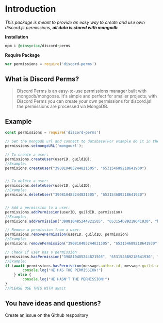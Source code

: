 # Introduction

_This package is meant to provide an easy way to create and use own discord.js permissions, **all data is stored with mongodb**_

**Installation**

```ruby
npm i @einsyntax/discord-perms
```

**Require Package**

```javascript
var permissions = require('discord-perms')
```

## What is Discord Perms?

> Discord Perms is an easy-to-use permissions manager built with mongodb/mongoose. It's simple and perfect for smaller projects, with Discord Perms you can create your own permissions for discord.js! the permissions are processed via MongoDB.

## Example

```javascript
const permissions = require('discord-perms')

// Set the mongodb url and connect to database(For example do it in the ready event of discord.js):
permissions.setmongoURL('mongourl');

// To create a user:
permissions.createUser(userID, guildID);
//Example:
permisions.createUser("390810485244821505", "653154689218641930")


// To delete a user:
permissions.deleteUser(userID, guildID);
//Example: 
permisions.deleteUser("390810485244821505", "653154689218641930")


// Add a permission to a user:
permissions.addPermission(userID, guildID, permission)
//Example: 
permisions.addPermission("390810485244821505", "653154689218641930", "bot.moderator")

// Remove a permission from a user:
permissions.removePermission(userID, guildID, permission)
//Example: 
permisions.removePermission("390810485244821505", "653154689218641930", "bot.moderator")

// Check if user has a permission
permissions.hasPermission("390810485244821505", "653154689218641930", "bot.moderator")
//Example: 
if (await permissions.hasPermission(message.author.id, message.guild.id, "bot.admin")) {
		console.log("HE HAS THE PERMISSION!")
	} else {
		console.log("HE HASN'T THE PERMISSION!")
}
//PLEASE USE THIS WITH await

```

## You have ideas and questions?
Create an issue on the Github respository
